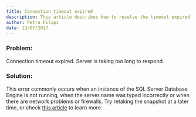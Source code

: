 ```yaml
---
title: Connection timeout expired
description: This article describes how to resolve the timeout expired error.
author: Petra Filipi
date: 12/07/2017
---
```


### Problem:
Connection timeout expired. Server is taking too long to respond.

### Solution:
This error commonly occurs when an instance of the SQL Server Database Engine is not running, when the server name was typed incorrectly or when there are network problems or firewalls. Try retaking the snapshot at a later time, or check [this article](https://technet.microsoft.com/en-us/library/ms190181) to learn more.